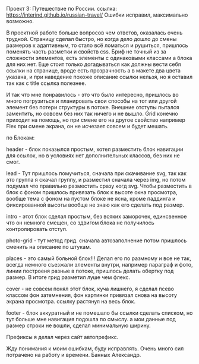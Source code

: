 Проект 3: Путешествие по России. ссылка: https://interind.github.io/russian-travel/
Ошибки исправил, максимально возможно.

В проектной работе больше вопросов чем ответов, оказалась очень трудной.
Страницу сделал быстро, но когда дело дошло до смены размеров к адаптивным, то стало всё ломаться и рушиться,
пришлось поменять часть разметки и свойств css.
Бриф не точный из за сложности элементов, есть элементы с одинаковыми классами а блока для них нет.
Еще стоит только догадываться как должны вести себя ссылки на странице, вроде есть прозрачность а в макете два цвета указана, и при 
наведение похоже описание ссылки нельзя, но я оставил так как с title ссылка полезнее. 

И так что мне понравилось - это что было интересно, пришлось во много погрузиться и планировать свои способы на тот или другой элемент 
без потери структуры в потоке.
Внешние отступы пытался заментить, но совсем без них так ничего и не вышло.
Grid конечно приходит на помощь, но при смене его на другое свойство например Flex при смене экрана, он не исчезает совсем и будет мешать.

по Блокам:

header - блок показылся простым, хотел разместить блок навигации для ссылок, но в условиях нет дополнительных классов, без них не смог.

lead - Тут пришлось помучиться, сначала при скачивание svg, так как это группа я скачал группу, и разместил сначала через img, но потом подумал что 
правильно разместить сразу когд svg. Чтобы разместить в блок с фоном пришлось привязать блок к высоте окна просмотра, вообще тема с фоном на пустом блоке не ясна, кроме паддинга и фиксированной высоты вообще не знаю как его сделать под размер.

intro - этот блок сделал простым, без всяких заморочек, единсвенное что он немного смещен, со здвигом блока не получилось контролировать отступ.

photo-grid - тут метод грид. сначала автозаполнение потом пришлось сменить на описание по штукам.

places - это самый больной блок!!! Делал его по размному и все не так, всегда немного съезжали элементы внутри, например параграф и фото, линии построеня разные в потоке, пришлось делать обертку под размер. В итоге грид разметил луше чем флекс.

cover - не совсем понял этот блок, куча лишнего, я сделал псево классом фон затемнения, фон картинки привязал снова на высоту экрана просмотра.
ссылку растянул на весь блок.

footer - блок аккуратный и не помешало бы ссылки сделать списком, но тут больше мне навигация подошла по смыслу. а мои данные под размер строки не вошли, сделал минимальную ширину.

Префиксы я делал через сайт автопрефикс. 

Жду понимания к моим ошибкам, буду исправлять. Очень много сил потрачено на работу и времени. Банных Александр.